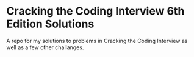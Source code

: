 # Cracking the Coding Interview 6th Edition Solutions

A repo for my solutions to problems in Cracking the Coding Interview as well as a few other challanges.


